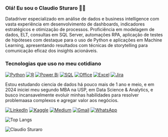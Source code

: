 ### Olá! Eu sou o Claudio Sturaro 👨‍💻

Datadriver especializado em análise de dados e business intelligence com vasta experiência em desenvolvimento de dashboards, indicadores estratégicos e otimização de processos. Proficiência em modelagem de dados, ELT, consultas em SQL Server, automações RPA, aplicação de testes de hipóteses com destaque para o uso de Python e aplicações em Machine Learning, apresentando resultados com técnicas de storytelling para comunicação eficaz dos insights acionáveis.

### Tecnologias que uso no meu cotidiano
[![Python](https://img.shields.io/badge/Python-14354C?style=for-the-badge&logo=python&logoColor=white)]() 
[![R](https://img.shields.io/badge/R-276DC3?style=for-the-badge&logo=r&logoColor=white)]() 
[![Power Bi](https://img.shields.io/badge/PowerBI-F2C811?style=for-the-badge&logo=Power%20BI&logoColor=white)]() 
[![SQL](https://img.shields.io/badge/Microsoft_SQL_Server-CC2927?style=for-the-badge&logo=microsoft-sql-server&logoColor=white)]() 
[![Office](https://img.shields.io/badge/Microsoft_Office-D83B01?style=for-the-badge&logo=microsoft-office&logoColor=white)]() 
[![Excel](https://img.shields.io/badge/Microsoft_Excel-217346?style=for-the-badge&logo=microsoft-excel&logoColor=white)]()
[![Jira](https://img.shields.io/badge/Jira-0052CC?style=for-the-badge&logo=Jira&logoColor=white)]() 

Estou estudando ciencia de dados há pouco mais de 1 ano e meio, e em 2024 iniciei meu segundo MBA na USP, em Data Science & Analytics, e busco incansavelmente evoluir minhas habilidades para resolver problemaasa complexos e agregar valor aos negócios.

[![LinkedIn](https://img.shields.io/badge/LinkedIn-0077B5?style=for-the-badge&logo=linkedin&logoColor=white)](https://www.linkedin.com/in/claudiosturaro/) 
[![Kaggle](https://img.shields.io/badge/Kaggle-20BEFF?style=for-the-badge&logo=Kaggle&logoColor=white)](https://www.kaggle.com/sturarods) [![Medium](https://img.shields.io/badge/Medium-12100E?style=for-the-badge&logo=medium&logoColor=white)](https://medium.com/@sturaro.ds) 
[![Gmail](https://img.shields.io/badge/Gmail-D14836?style=for-the-badge&logo=gmail&logoColor=white)](https://www.google.com/intl/pt-BR/gmail/about/)
[![WhatsApp](https://img.shields.io/badge/WhatsApp-25D366?style=for-the-badge&logo=whatsapp&logoColor=white)](https://web.whatsapp.com/)

![Top Langs](https://github-readme-stats.vercel.app/api/top-langs/?username=sturaro-ds&layout=compact)

![Claudio Sturaro](https://github-readme-stats.vercel.app/api?username=sturaro-ds&show_icons=true&theme=gradiente)
